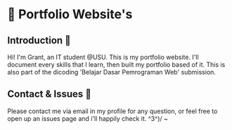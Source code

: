 # 🚀 Portfolio Website's

## Introduction 👋
Hi! I'm Grant, an IT student @USU. This is my portfolio website. I'll document every skills that I learn, then built my portfolio based of it. This is also part of the dicoding 'Belajar Dasar Pemrograman Web' submission.

## Contact & Issues 📩
Please contact me via email in my profile for any question, or feel free to open up an issues page and i'll happily check it. ^3^)/ ~
